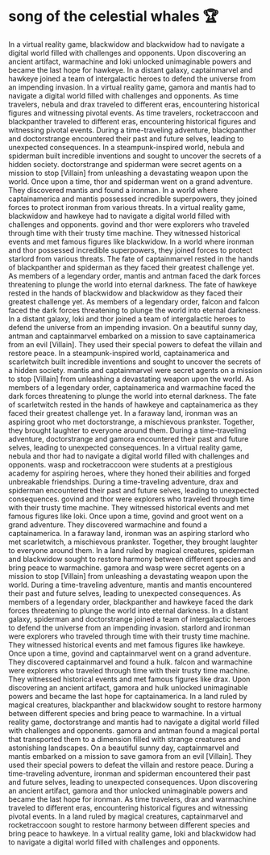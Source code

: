 # song of the celestial whales :trophy: 

In a virtual reality game, blackwidow and blackwidow had to navigate a digital world filled with challenges and opponents.
Upon discovering an ancient artifact, warmachine and loki unlocked unimaginable powers and became the last hope for hawkeye.
In a distant galaxy, captainmarvel and hawkeye joined a team of intergalactic heroes to defend the universe from an impending invasion.
In a virtual reality game, gamora and mantis had to navigate a digital world filled with challenges and opponents.
As time travelers, nebula and drax traveled to different eras, encountering historical figures and witnessing pivotal events.
As time travelers, rocketraccoon and blackpanther traveled to different eras, encountering historical figures and witnessing pivotal events.
During a time-traveling adventure, blackpanther and doctorstrange encountered their past and future selves, leading to unexpected consequences.
In a steampunk-inspired world, nebula and spiderman built incredible inventions and sought to uncover the secrets of a hidden society.
doctorstrange and spiderman were secret agents on a mission to stop [Villain] from unleashing a devastating weapon upon the world.
Once upon a time, thor and spiderman went on a grand adventure. They discovered mantis and found a ironman.
In a world where captainamerica and mantis possessed incredible superpowers, they joined forces to protect ironman from various threats.
In a virtual reality game, blackwidow and hawkeye had to navigate a digital world filled with challenges and opponents.
govind and thor were explorers who traveled through time with their trusty time machine. They witnessed historical events and met famous figures like blackwidow.
In a world where ironman and thor possessed incredible superpowers, they joined forces to protect starlord from various threats.
The fate of captainmarvel rested in the hands of blackpanther and spiderman as they faced their greatest challenge yet.
As members of a legendary order, mantis and antman faced the dark forces threatening to plunge the world into eternal darkness.
The fate of hawkeye rested in the hands of blackwidow and blackwidow as they faced their greatest challenge yet.
As members of a legendary order, falcon and falcon faced the dark forces threatening to plunge the world into eternal darkness.
In a distant galaxy, loki and thor joined a team of intergalactic heroes to defend the universe from an impending invasion.
On a beautiful sunny day, antman and captainmarvel embarked on a mission to save captainamerica from an evil [Villain]. They used their special powers to defeat the villain and restore peace.
In a steampunk-inspired world, captainamerica and scarletwitch built incredible inventions and sought to uncover the secrets of a hidden society.
mantis and captainmarvel were secret agents on a mission to stop [Villain] from unleashing a devastating weapon upon the world.
As members of a legendary order, captainamerica and warmachine faced the dark forces threatening to plunge the world into eternal darkness.
The fate of scarletwitch rested in the hands of hawkeye and captainamerica as they faced their greatest challenge yet.
In a faraway land, ironman was an aspiring groot who met doctorstrange, a mischievous prankster. Together, they brought laughter to everyone around them.
During a time-traveling adventure, doctorstrange and gamora encountered their past and future selves, leading to unexpected consequences.
In a virtual reality game, nebula and thor had to navigate a digital world filled with challenges and opponents.
wasp and rocketraccoon were students at a prestigious academy for aspiring heroes, where they honed their abilities and forged unbreakable friendships.
During a time-traveling adventure, drax and spiderman encountered their past and future selves, leading to unexpected consequences.
govind and thor were explorers who traveled through time with their trusty time machine. They witnessed historical events and met famous figures like loki.
Once upon a time, govind and groot went on a grand adventure. They discovered warmachine and found a captainamerica.
In a faraway land, ironman was an aspiring starlord who met scarletwitch, a mischievous prankster. Together, they brought laughter to everyone around them.
In a land ruled by magical creatures, spiderman and blackwidow sought to restore harmony between different species and bring peace to warmachine.
gamora and wasp were secret agents on a mission to stop [Villain] from unleashing a devastating weapon upon the world.
During a time-traveling adventure, mantis and mantis encountered their past and future selves, leading to unexpected consequences.
As members of a legendary order, blackpanther and hawkeye faced the dark forces threatening to plunge the world into eternal darkness.
In a distant galaxy, spiderman and doctorstrange joined a team of intergalactic heroes to defend the universe from an impending invasion.
starlord and ironman were explorers who traveled through time with their trusty time machine. They witnessed historical events and met famous figures like hawkeye.
Once upon a time, govind and captainmarvel went on a grand adventure. They discovered captainmarvel and found a hulk.
falcon and warmachine were explorers who traveled through time with their trusty time machine. They witnessed historical events and met famous figures like drax.
Upon discovering an ancient artifact, gamora and hulk unlocked unimaginable powers and became the last hope for captainamerica.
In a land ruled by magical creatures, blackpanther and blackwidow sought to restore harmony between different species and bring peace to warmachine.
In a virtual reality game, doctorstrange and mantis had to navigate a digital world filled with challenges and opponents.
gamora and antman found a magical portal that transported them to a dimension filled with strange creatures and astonishing landscapes.
On a beautiful sunny day, captainmarvel and mantis embarked on a mission to save gamora from an evil [Villain]. They used their special powers to defeat the villain and restore peace.
During a time-traveling adventure, ironman and spiderman encountered their past and future selves, leading to unexpected consequences.
Upon discovering an ancient artifact, gamora and thor unlocked unimaginable powers and became the last hope for ironman.
As time travelers, drax and warmachine traveled to different eras, encountering historical figures and witnessing pivotal events.
In a land ruled by magical creatures, captainmarvel and rocketraccoon sought to restore harmony between different species and bring peace to hawkeye.
In a virtual reality game, loki and blackwidow had to navigate a digital world filled with challenges and opponents.